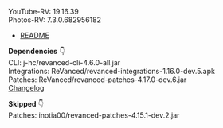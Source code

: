 YouTube-RV: 19.16.39  
Photos-RV: 7.3.0.682956182  

- [README](https://github.com/rj1007/RV-Apps-for-Anantam/blob/main/README.md)  

**Dependencies** 👇  
CLI: j-hc/revanced-cli-4.6.0-all.jar  
Integrations: ReVanced/revanced-integrations-1.16.0-dev.5.apk  
Patches: ReVanced/revanced-patches-4.17.0-dev.6.jar  
[Changelog](https://github.com/ReVanced/revanced-patches/releases/tag/v4.17.0-dev.6)  

**Skipped** 👇  
Patches: inotia00/revanced-patches-4.15.1-dev.2.jar    
